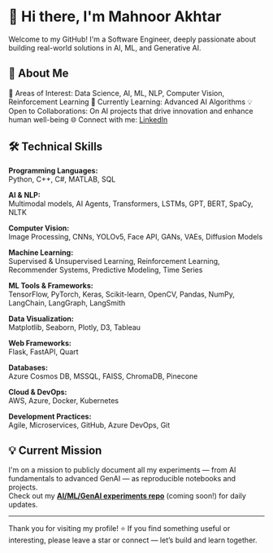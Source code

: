 # 👋 Hi there, I'm Mahnoor Akhtar

Welcome to my GitHub! I'm a Software Engineer, deeply passionate about building real-world solutions in AI, ML, and Generative AI.

## 🚀 About Me

👀 Areas of Interest: Data Science, AI, ML, NLP, Computer Vision, Reinforcement Learning
🌱 Currently Learning: Advanced AI Algorithms
💡 Open to Collaborations: On AI projects that drive innovation and enhance human well-being
🌐 Connect with me: [LinkedIn](https://www.linkedin.com/in/mahnoor-akhtar-9a03a1252/)

## 🛠️ Technical Skills

**Programming Languages:**  
Python, C++, C#, MATLAB, SQL

**AI & NLP:**  
Multimodal models, AI Agents, Transformers, LSTMs, GPT, BERT, SpaCy, NLTK

**Computer Vision:**  
Image Processing, CNNs, YOLOv5, Face API, GANs, VAEs, Diffusion Models

**Machine Learning:**  
Supervised & Unsupervised Learning, Reinforcement Learning, Recommender Systems, Predictive Modeling, Time Series

**ML Tools & Frameworks:**  
TensorFlow, PyTorch, Keras, Scikit-learn, OpenCV, Pandas, NumPy, LangChain, LangGraph, LangSmith

**Data Visualization:**  
Matplotlib, Seaborn, Plotly, D3, Tableau

**Web Frameworks:**  
Flask, FastAPI, Quart

**Databases:**  
Azure Cosmos DB, MSSQL, FAISS, ChromaDB, Pinecone

**Cloud & DevOps:**  
AWS, Azure, Docker, Kubernetes

**Development Practices:**  
Agile, Microservices, GitHub, Azure DevOps, Git

## 💡 Current Mission

I'm on a mission to publicly document all my experiments — from AI fundamentals to advanced GenAI — as reproducible notebooks and projects.  
Check out my **[AI/ML/GenAI experiments repo](#)** (coming soon!) for daily updates.

---

Thank you for visiting my profile! ⭐ If you find something useful or interesting, please leave a star or connect — let’s build and learn together.
